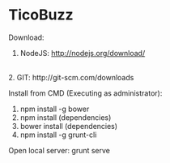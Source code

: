 TicoBuzz
========
Download:
<br/>
1. NodeJS: http://nodejs.org/download/
<br/>
2. GIT: http://git-scm.com/downloads
<br/>

Install from CMD (Executing as administrator):
<br/>
1. npm install -g bower
2. npm install (dependencies)
3. bower install (dependencies)
4. npm install -g grunt-cli

Open local server: grunt serve
